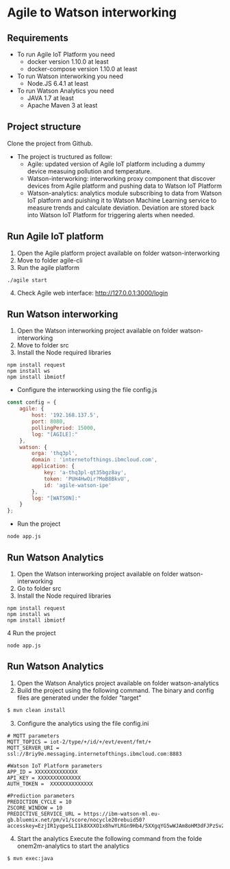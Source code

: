 # Agile to Watson interworking

## Requirements
* To run Agile IoT Platform you need
   * docker version 1.10.0 at least
   * docker-compose version 1.10.0 at least
* To run Watson interworking you need
   * Node.JS 6.4.1 at least
* To run Watson Analytics you need
   * JAVA 1.7 at least
   * Apache Maven 3 at least

## Project structure
Clone the project from Github. 
* The project is tructured as follow:
    * Agile: updated version of Agile IoT platform including a dummy device measuing pollution and temperature.
    * Watson-interworking: interworking proxy component that discover devices from Agile platform and pushing data to Watson IoT Platform
    * Watson-analytics: analytics module subscribing to data from Watson IoT platform and puishing it to Watson Machine Learning service to measure trends and calculate deviation. Deviation are stored back into Watson IoT Platform for triggering alerts when needed.

## Run Agile IoT platform
1. Open the Agile platform project available on folder watson-interworking
2. Move to folder agile-cli
3. Run the agile platform
```shell
./agile start
```
4. Check Agile web interface: http://127.0.0.1:3000/login

## Run Watson interworking
1. Open the Watson interworking project available on folder watson-interworking
1. Move to folder src
2. Install the Node required libraries
```shell
npm install request
npm install ws
npm install ibmiotf
```
* Configure the interworking using the file config.js

```js
const config = {
    agile: {
        host: '192.168.137.5',
        port: 8080,
        pollingPeriod: 15000,
        log: "[AGILE]:"
    },
    watson: {
        orga: 'thq3pl',
        domain : 'internetofthings.ibmcloud.com',
        application: {
            key: 'a-thq3pl-qt35bgz8ay',
            token: 'PUH4HwOir?MoB8BkvU',
            id: 'agile-watson-ipe'
        },
        log: "[WATSON]:"
    }
};
```

* Run the project
```shell
node app.js
```

## Run Watson Analytics 
1. Open the Watson interworking project available on folder watson-interworking
2. Go to folder src
3. Install the Node required libraries
```shell
npm install request
npm install ws
npm install ibmiotf
```
4 Run the project
```shell
node app.js
```

## Run Watson Analytics 
1. Open the Watson Analytics project available on folder watson-analytics
2. Build the project using the following command. The binary and config files are generated under the folder "target"
```sh
$ mvn clean install
```

3. Configure the analytics using the file config.ini

```shell
# MQTT parameters
MQTT_TOPICS = iot-2/type/+/id/+/evt/event/fmt/+
MQTT_SERVER_URI = ssl://8riy9e.messaging.internetofthings.ibmcloud.com:8883

#Watson IoT Platform parameters
APP_ID = XXXXXXXXXXXXXX
API_KEY = XXXXXXXXXXXXXX
AUTH_TOKEN =  XXXXXXXXXXXXXX

#Prediction parameters
PREDICTION_CYCLE = 10
ZSCORE_WINDOW = 10
PREDICTIVE_SERVICE_URL = https://ibm-watson-ml.eu-gb.bluemix.net/pm/v1/score/nocycle20rebuid50?accesskey=EzjIR1yqpeSLI1k8XXXO1x8hwYLRGn9Hb4/5XXgqYG5wWJAm8oHM3dFJPzSvZ0fKc1AbOE1UW5e5NZRAC6JLeJm4UhduKiR4fCfmGQLC1t8=
```

4. Start the analytics
Execute the following command from the folde onem2m-analytics to start the analytics
```shell
$ mvn exec:java 
```
